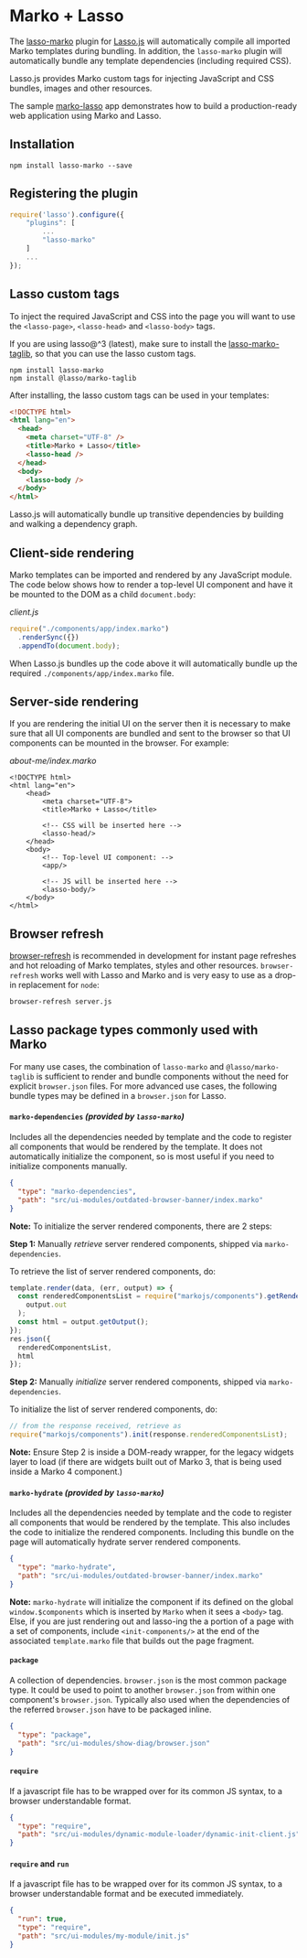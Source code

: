 # Marko + Lasso

The [lasso-marko](https://github.com/lasso-js/lasso-marko) plugin for [Lasso.js](https://github.com/lasso-js/lasso) will automatically compile all imported Marko templates during bundling. In addition, the `lasso-marko` plugin will automatically bundle any template dependencies (including required CSS).

Lasso.js provides Marko custom tags for injecting JavaScript and CSS bundles, images and other resources.

The sample [marko-lasso](https://github.com/marko-js-samples/marko-lasso) app demonstrates how to build a production-ready web application using Marko and Lasso.

## Installation

```
npm install lasso-marko --save
```

## Registering the plugin

```js
require('lasso').configure({
    "plugins": [
        ...
        "lasso-marko"
    ]
    ...
});
```

## Lasso custom tags

To inject the required JavaScript and CSS into the page you will want to use the `<lasso-page>`, `<lasso-head>` and `<lasso-body>` tags.

If you are using lasso@^3 (latest), make sure to install the [lasso-marko-taglib](https://github.com/lasso-js/lasso-marko-taglib), so that you can use the lasso custom tags.

```
npm install lasso-marko
npm install @lasso/marko-taglib
```

After installing, the lasso custom tags can be used in your templates:

```html
<!DOCTYPE html>
<html lang="en">
  <head>
    <meta charset="UTF-8" />
    <title>Marko + Lasso</title>
    <lasso-head />
  </head>
  <body>
    <lasso-body />
  </body>
</html>
```

Lasso.js will automatically bundle up transitive dependencies by building and walking a dependency graph.

## Client-side rendering

Marko templates can be imported and rendered by any JavaScript module. The code below shows how to render a top-level UI component and have it be mounted to the DOM as a child `document.body`:

_client.js_

```js
require("./components/app/index.marko")
  .renderSync({})
  .appendTo(document.body);
```

When Lasso.js bundles up the code above it will automatically bundle up the required `./components/app/index.marko` file.

## Server-side rendering

If you are rendering the initial UI on the server then it is necessary to make sure that all UI components are bundled and sent to the browser so that UI components can be mounted in the browser. For example:

_about-me/index.marko_

```marko
<!DOCTYPE html>
<html lang="en">
    <head>
        <meta charset="UTF-8">
        <title>Marko + Lasso</title>

        <!-- CSS will be inserted here -->
        <lasso-head/>
    </head>
    <body>
        <!-- Top-level UI component: -->
        <app/>

        <!-- JS will be inserted here -->
        <lasso-body/>
    </body>
</html>
```

## Browser refresh

[browser-refresh](https://github.com/patrick-steele-idem/browser-refresh) is recommended in development for instant page refreshes and hot reloading of Marko templates, styles and other resources. `browser-refresh` works well with Lasso and Marko and is very easy to use as a drop-in replacement for `node`:

```bash
browser-refresh server.js
```

## Lasso package types commonly used with Marko

For many use cases, the combination of `lasso-marko` and `@lasso/marko-taglib` is sufficient to render and bundle components without the need for explicit `browser.json` files. For more advanced use cases, the following bundle types may be defined in a `browser.json` for Lasso.

#### `marko-dependencies` _(provided by `lasso-marko`)_

Includes all the dependencies needed by template and the code to register all components that would be rendered by the template. It does not automatically initialize the component, so is most useful if you need to initialize components manually.

```json
{
  "type": "marko-dependencies",
  "path": "src/ui-modules/outdated-browser-banner/index.marko"
}
```

**Note:** To initialize the server rendered components, there are 2 steps:

**Step 1:** Manually _retrieve_ server rendered components, shipped via `marko-dependencies`.

To retrieve the list of server rendered components, do:

```javascript
template.render(data, (err, output) => {
  const renderedComponentsList = require("markojs/components").getRenderedComponents(
    output.out
  );
  const html = output.getOutput();
});
res.json({
  renderedComponentsList,
  html
});
```

**Step 2:** Manually _initialize_ server rendered components, shipped via `marko-dependencies`.

To initialize the list of server rendered components, do:

```javascript
// from the response received, retrieve as
require("markojs/components").init(response.renderedComponentsList);
```

**Note:** Ensure Step 2 is inside a DOM-ready wrapper, for the legacy widgets layer to load (if there are widgets built out of Marko 3, that is being used inside a Marko 4 component.)

#### `marko-hydrate` _(provided by `lasso-marko`)_

Includes all the dependencies needed by template and the code to register all components that would be rendered by the template. This also includes the code to initialize the rendered components. Including this bundle on the page will automatically hydrate server rendered components.

```json
{
  "type": "marko-hydrate",
  "path": "src/ui-modules/outdated-browser-banner/index.marko"
}
```

**Note:** `marko-hydrate` will initialize the component if its defined on the global `window.$components` which is inserted by `Marko` when it sees a `<body>` tag. Else, if you are just rendering out and lasso-ing the a portion of a page with a set of components, include `<init-components/>` at the end of the associated `template.marko` file that builds out the page fragment.

#### `package`

A collection of dependencies. `browser.json` is the most common package type.
It could be used to point to another `browser.json` from within one component's `browser.json`.
Typically also used when the dependencies of the referred `browser.json` have to be packaged inline.

```json
{
  "type": "package",
  "path": "src/ui-modules/show-diag/browser.json"
}
```

#### `require`

If a javascript file has to be wrapped over for its common JS syntax, to a browser understandable format.

```json
{
  "type": "require",
  "path": "src/ui-modules/dynamic-module-loader/dynamic-init-client.js"
}
```

#### `require` and `run`

If a javascript file has to be wrapped over for its common JS syntax, to a browser understandable format and be executed immediately.

```json
{
  "run": true,
  "type": "require",
  "path": "src/ui-modules/my-module/init.js"
}
```
